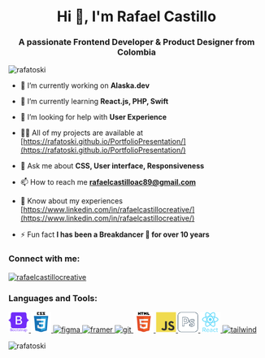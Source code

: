 <h1 align="center">Hi 👋, I'm Rafael Castillo</h1>
<h3 align="center">A passionate Frontend Developer & Product Designer from Colombia</h3>

<p align="left"> <img src="https://komarev.com/ghpvc/?username=rafatoski&label=Profile%20views&color=0e75b6&style=flat" alt="rafatoski" /> </p>

- 🔭 I’m currently working on **Alaska.dev**

- 🌱 I’m currently learning **React.js, PHP, Swift**

- 🤝 I’m looking for help with **User Experience**

- 👨‍💻 All of my projects are available at [https://rafatoski.github.io/PortfolioPresentation/](https://rafatoski.github.io/PortfolioPresentation/)

- 💬 Ask me about **CSS, User interface, Responsiveness**

- 📫 How to reach me **rafaelcastilloac89@gmail.com**

- 📄 Know about my experiences [https://www.linkedin.com/in/rafaelcastillocreative/](https://www.linkedin.com/in/rafaelcastillocreative/)

- ⚡ Fun fact **I has been a Breakdancer 🤸 for over 10 years**

<h3 align="left">Connect with me:</h3>
<p align="left">
<a href="https://linkedin.com/in/rafaelcastillocreative" target="blank"><img align="center" src="https://raw.githubusercontent.com/rahuldkjain/github-profile-readme-generator/master/src/images/icons/Social/linked-in-alt.svg" alt="rafaelcastillocreative" height="30" width="40" /></a>
</p>

<h3 align="left">Languages and Tools:</h3>
<p align="left"> <a href="https://getbootstrap.com" target="_blank" rel="noreferrer"> <img src="https://raw.githubusercontent.com/devicons/devicon/master/icons/bootstrap/bootstrap-plain-wordmark.svg" alt="bootstrap" width="40" height="40"/> </a> <a href="https://www.w3schools.com/css/" target="_blank" rel="noreferrer"> <img src="https://raw.githubusercontent.com/devicons/devicon/master/icons/css3/css3-original-wordmark.svg" alt="css3" width="40" height="40"/> </a> <a href="https://www.figma.com/" target="_blank" rel="noreferrer"> <img src="https://www.vectorlogo.zone/logos/figma/figma-icon.svg" alt="figma" width="40" height="40"/> </a> <a href="https://www.framer.com/" target="_blank" rel="noreferrer"> <img src="https://www.vectorlogo.zone/logos/framer/framer-icon.svg" alt="framer" width="40" height="40"/> </a> <a href="https://git-scm.com/" target="_blank" rel="noreferrer"> <img src="https://www.vectorlogo.zone/logos/git-scm/git-scm-icon.svg" alt="git" width="40" height="40"/> </a> <a href="https://www.w3.org/html/" target="_blank" rel="noreferrer"> <img src="https://raw.githubusercontent.com/devicons/devicon/master/icons/html5/html5-original-wordmark.svg" alt="html5" width="40" height="40"/> </a> <a href="https://developer.mozilla.org/en-US/docs/Web/JavaScript" target="_blank" rel="noreferrer"> <img src="https://raw.githubusercontent.com/devicons/devicon/master/icons/javascript/javascript-original.svg" alt="javascript" width="40" height="40"/> </a> <a href="https://www.photoshop.com/en" target="_blank" rel="noreferrer"> <img src="https://raw.githubusercontent.com/devicons/devicon/master/icons/photoshop/photoshop-line.svg" alt="photoshop" width="40" height="40"/> </a> <a href="https://reactjs.org/" target="_blank" rel="noreferrer"> <img src="https://raw.githubusercontent.com/devicons/devicon/master/icons/react/react-original-wordmark.svg" alt="react" width="40" height="40"/> </a> <a href="https://tailwindcss.com/" target="_blank" rel="noreferrer"> <img src="https://www.vectorlogo.zone/logos/tailwindcss/tailwindcss-icon.svg" alt="tailwind" width="40" height="40"/> </a> </p>

<p><img align="center" src="https://github-readme-stats.vercel.app/api/top-langs?username=rafatoski&show_icons=true&locale=en&layout=compact" alt="rafatoski" /></p>
